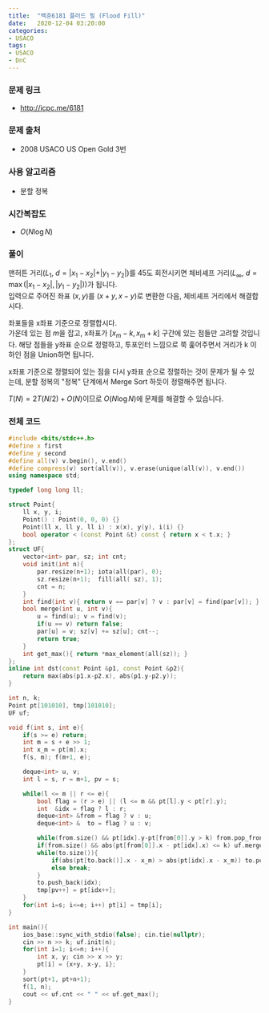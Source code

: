 ```yaml
---
title:  "백준6181 플러드 필 (Flood Fill)"
date:   2020-12-04 03:20:00
categories:
- USACO
tags:
- USACO
- DnC
---
```


### 문제 링크
* http://icpc.me/6181

### 문제 출처
* 2008 USACO US Open Gold 3번

### 사용 알고리즘
* 분할 정복

### 시간복잡도
* $O(N \log N)$

### 풀이
맨허튼 거리($L_1$, $d = \vert x_1 - x_2\vert + \vert y_1 - y_2\vert$)를 45도 회전시키면 체비셰프 거리($L_{\infty}$, $d = \max(\vert x_1 - x_2\vert, \vert y_1 - y_2\vert)$)가 됩니다.<br>
입력으로 주어진 좌표 $(x, y)$를 $(x+y, x-y)$로 변환한 다음, 체비셰프 거리에서 해결합시다.

좌표들을 x좌표 기준으로 정렬합시다.<br>
가운데 있는 점 $m$을 잡고, x좌표가 $[x_m - k, x_m + k]$ 구간에 있는 점들만 고려할 것입니다. 해당 점들을 y좌표 순으로 정렬하고, 투포인터 느낌으로 쭉 훑어주면서 거리가 k 이하인 점을 Union하면 됩니다.

x좌표 기준으로 정렬되어 있는 점을 다시 y좌표 순으로 정렬하는 것이 문제가 될 수 있는데, 분할 정복의 "정복" 단계에서 Merge Sort 하듯이 정렬해주면 됩니다.

$T(N) = 2T(N/2) + O(N)$이므로 $O(N \log N)$에 문제를 해결할 수 있습니다.

### 전체 코드
```cpp
#include <bits/stdc++.h>
#define x first
#define y second
#define all(v) v.begin(), v.end()
#define compress(v) sort(all(v)), v.erase(unique(all(v)), v.end())
using namespace std;

typedef long long ll;

struct Point{
    ll x, y, i;
    Point() : Point(0, 0, 0) {}
    Point(ll x, ll y, ll i) : x(x), y(y), i(i) {}
    bool operator < (const Point &t) const { return x < t.x; }
};
struct UF{
    vector<int> par, sz; int cnt;
    void init(int n){
        par.resize(n+1); iota(all(par), 0);
        sz.resize(n+1);  fill(all( sz), 1);
        cnt = n;
    }
    int find(int v){ return v == par[v] ? v : par[v] = find(par[v]); }
    bool merge(int u, int v){
        u = find(u); v = find(v);
        if(u == v) return false;
        par[u] = v; sz[v] += sz[u]; cnt--;
        return true;
    }
    int get_max(){ return *max_element(all(sz)); }
};
inline int dst(const Point &p1, const Point &p2){
    return max(abs(p1.x-p2.x), abs(p1.y-p2.y));
}

int n, k;
Point pt[101010], tmp[101010];
UF uf;

void f(int s, int e){
    if(s >= e) return;
    int m = s + e >> 1;
    int x_m = pt[m].x;
    f(s, m); f(m+1, e);

    deque<int> u, v;
    int l = s, r = m+1, pv = s;

    while(l <= m || r <= e){
        bool flag = (r > e) || (l <= m && pt[l].y < pt[r].y);
        int  &idx = flag ? l : r;
        deque<int> &from = flag ? v : u;
        deque<int> &  to = flag ? u : v;

        while(from.size() && pt[idx].y-pt[from[0]].y > k) from.pop_front();
        if(from.size() && abs(pt[from[0]].x - pt[idx].x) <= k) uf.merge(pt[from[0]].i, pt[idx].i);
        while(to.size()){
            if(abs(pt[to.back()].x - x_m) > abs(pt[idx].x - x_m)) to.pop_back();
            else break;
        }
        to.push_back(idx);
        tmp[pv++] = pt[idx++];
    }
    for(int i=s; i<=e; i++) pt[i] = tmp[i];
}

int main(){
    ios_base::sync_with_stdio(false); cin.tie(nullptr);
    cin >> n >> k; uf.init(n);
    for(int i=1; i<=n; i++){
        int x, y; cin >> x >> y;
        pt[i] = {x+y, x-y, i};
    }
    sort(pt+1, pt+n+1);
    f(1, n);
    cout << uf.cnt << " " << uf.get_max();
}
```

